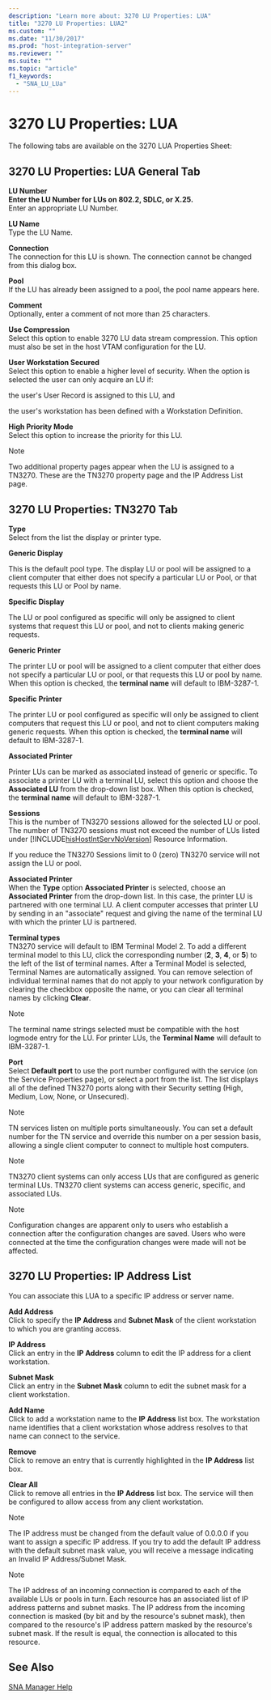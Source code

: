 ```yaml
---
description: "Learn more about: 3270 LU Properties: LUA"
title: "3270 LU Properties: LUA2"
ms.custom: ""
ms.date: "11/30/2017"
ms.prod: "host-integration-server"
ms.reviewer: ""
ms.suite: ""
ms.topic: "article"
f1_keywords: 
  - "SNA_LU_LUa"
---
```

# 3270 LU Properties: LUA
The following tabs are available on the 3270 LUA Properties Sheet:  
  
## 3270 LU Properties: LUA General Tab  
 **LU Number**  
  **Enter the LU Number for LUs on 802.2, SDLC, or X.25.**  
 Enter an appropriate LU Number.  
  
 **LU Name**  
 Type the LU Name.  
  
 **Connection**  
 The connection for this LU is shown. The connection cannot be changed from this dialog box.  
  
 **Pool**  
 If the LU has already been assigned to a pool, the pool name appears here.  
  
 **Comment**  
 Optionally, enter a comment of not more than 25 characters.  
  
 **Use Compression**  
 Select this option to enable 3270 LU data stream compression. This option must also be set in the host VTAM configuration for the LU.  
  
 **User Workstation Secured**  
 Select this option to enable a higher level of security. When the option is selected the user can only acquire an LU if:  
  
 the user's User Record is assigned to this LU, and  
  
 the user's workstation has been defined with a Workstation Definition.  
  
 **High Priority Mode**  
 Select this option to increase the priority for this LU.  
  
> [!NOTE]
>  Two additional property pages appear when the LU is assigned to a TN3270. These are the TN3270 property page and the IP Address List page.  
  
## 3270 LU Properties: TN3270 Tab  
 **Type**  
 Select from the list the display or printer type.  
  
 **Generic Display**  
  
 This is the default pool type. The display LU or pool will be assigned to a client computer that either does not specify a particular LU or Pool, or that requests this LU or Pool by name.  
  
 **Specific Display**  
  
 The LU or pool configured as specific will only be assigned to client systems that request this LU or pool, and not to clients making generic requests.  
  
 **Generic Printer**  
  
 The printer LU or pool will be assigned to a client computer that either does not specify a particular LU or pool, or that requests this LU or pool by name. When this option is checked, the **terminal name** will default to IBM-3287-1.  
  
 **Specific Printer**  
  
 The printer LU or pool configured as specific will only be assigned to client computers that request this LU or pool, and not to client computers making generic requests. When this option is checked, the **terminal name** will default to IBM-3287-1.  
  
 **Associated Printer**  
  
 Printer LUs can be marked as associated instead of generic or specific. To associate a printer LU with a terminal LU, select this option and choose the **Associated LU** from the drop-down list box. When this option is checked, the **terminal name** will default to IBM-3287-1.  
  
 **Sessions**  
 This is the number of TN3270 sessions allowed for the selected LU or pool. The number of TN3270 sessions must not exceed the number of LUs listed under [!INCLUDE[hisHostIntServNoVersion](../includes/hishostintservnoversion-md.md)] Resource Information.  
  
 If you reduce the TN3270 Sessions limit to 0 (zero) TN3270 service will not assign the LU or pool.  
  
 **Associated Printer**  
 When the **Type** option **Associated Printer** is selected, choose an **Associated Printer** from the drop-down list. In this case, the printer LU is partnered with one terminal LU. A client computer accesses that printer LU by sending in an "associate" request and giving the name of the terminal LU with which the printer LU is partnered.  
  
 **Terminal types**  
 TN3270 service will default to IBM Terminal Model 2. To add a different terminal model to this LU, click the corresponding number (**2**, **3**, **4**, or **5**) to the left of the list of terminal names. After a Terminal Model is selected, Terminal Names are automatically assigned. You can remove selection of individual terminal names that do not apply to your network configuration by clearing the checkbox opposite the name, or you can clear all terminal names by clicking **Clear**.  
  
> [!NOTE]
>  The terminal name strings selected must be compatible with the host logmode entry for the LU. For printer LUs, the **Terminal Name** will default to IBM-3287-1.  
  
 **Port**  
 Select **Default port** to use the port number configured with the service (on the Service Properties page), or select a port from the list. The list displays all of the defined TN3270 ports along with their Security setting (High, Medium, Low, None, or Unsecured).  
  
> [!NOTE]
>  TN services listen on multiple ports simultaneously. You can set a default number for the TN service and override this number on a per session basis, allowing a single client computer to connect to multiple host computers.  
  
> [!NOTE]
>  TN3270 client systems can only access LUs that are configured as generic terminal LUs. TN3270 client systems can access generic, specific, and associated LUs.  
  
> [!NOTE]
>  Configuration changes are apparent only to users who establish a connection after the configuration changes are saved. Users who were connected at the time the configuration changes were made will not be affected.  
  
## 3270 LU Properties: IP Address List  
 You can associate this LUA to a specific IP address or server name.  
  
 **Add Address**  
 Click to specify the **IP Address** and **Subnet Mask** of the client workstation to which you are granting access.  
  
 **IP Address**  
 Click an entry in the **IP Address** column to edit the IP address for a client workstation.  
  
 **Subnet Mask**  
 Click an entry in the **Subnet Mask** column to edit the subnet mask for a client workstation.  
  
 **Add Name**  
 Click to add a workstation name to the **IP Address** list box. The workstation name identifies that a client workstation whose address resolves to that name can connect to the service.  
  
 **Remove**  
 Click to remove an entry that is currently highlighted in the **IP Address** list box.  
  
 **Clear All**  
 Click to remove all entries in the **IP Address** list box. The service will then be configured to allow access from any client workstation.  
  
> [!NOTE]
>  The IP address must be changed from the default value of 0.0.0.0 if you want to assign a specific IP address. If you try to add the default IP address with the default subnet mask value, you will receive a message indicating an Invalid IP Address/Subnet Mask.  
  
> [!NOTE]
>  The IP address of an incoming connection is compared to each of the available LUs or pools in turn. Each resource has an associated list of IP address patterns and subnet masks. The IP address from the incoming connection is masked (by bit and by the resource's subnet mask), then compared to the resource's IP address pattern masked by the resource's subnet mask. If the result is equal, the connection is allocated to this resource.  
  
## See Also  
 [SNA Manager Help](../core/sna-manager-help1.md)
